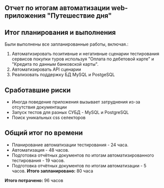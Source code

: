 ## Отчет по итогам автоматизации web-приложения "Путешествие дня"

## Итог планирования и выполнения

Были выполнены все запланированные работы, включая.:
1. Автоматизировать позитивные и негативные  сценарии тестирования сервисов покупки туров используя "Оплата по дебетовой карте" и "Кредита по данным банковской карты".
2. Автоматизировать API сценарии
3. Реализовать поддержку БД MySQL и PostgeSQL

## Сработавшие риски

* Иногда поведение приложения вызывает затруднения из-за отсутствия документации
* Запуск тестов для разных СУБД - MySQL и PostgreSQL
* Поиск уникальных css селекторов

## Общий итог по времени

- Планирование автоматизации тестирования - 24 часа.
- Автоматизация - 48 часов.
- Подготовка отчётных документов по итогам автоматизированного тестирования - 19 часов.
- Подготовка отчётных документов по итогам автоматизации - 5 часов.
**Итого запланировано:** 80 часа

**Итого потрачено:** 96 часов 
